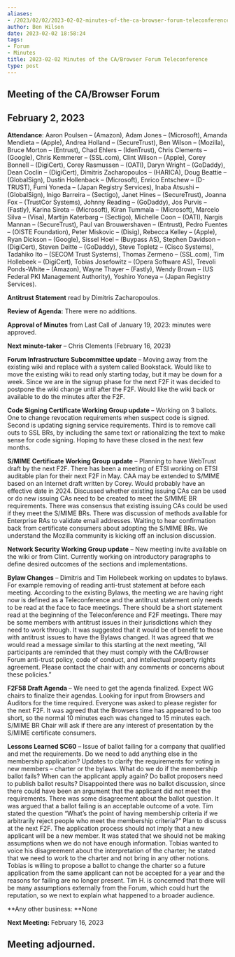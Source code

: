 ```yaml
---
aliases:
- /2023/02/02/2023-02-02-minutes-of-the-ca-browser-forum-teleconference/
author: Ben Wilson
date: 2023-02-02 18:58:24
tags:
- Forum
- Minutes
title: 2023-02-02 Minutes of the CA/Browser Forum Teleconference
type: post
---
```


## Meeting of the CA/Browser Forum

## February 2, 2023

**Attendance**: Aaron Poulsen – (Amazon), Adam Jones – (Microsoft), Amanda Mendieta – (Apple), Andrea Holland – (SecureTrust), Ben Wilson – (Mozilla), Bruce Morton – (Entrust), Chad Ehlers – (IdenTrust), Chris Clements – (Google), Chris Kemmerer – (SSL.com), Clint Wilson – (Apple), Corey Bonnell – (DigiCert), Corey Rasmussen – (OATI), Daryn Wright – (GoDaddy), Dean Coclin – (DigiCert), Dimitris Zacharopoulos – (HARICA), Doug Beattie – (GlobalSign), Dustin Hollenback – (Microsoft), Enrico Entschew – (D-TRUST), Fumi Yoneda – (Japan Registry Services), Inaba Atsushi – (GlobalSign), Inigo Barreira – (Sectigo), Janet Hines – (SecureTrust), Joanna Fox – (TrustCor Systems), Johnny Reading – (GoDaddy), Jos Purvis – (Fastly), Karina Sirota – (Microsoft), Kiran Tummala – (Microsoft), Marcelo Silva – (Visa), Martijn Katerbarg – (Sectigo), Michelle Coon – (OATI), Nargis Mannan – (SecureTrust), Paul van Brouwershaven – (Entrust), Pedro Fuentes – (OISTE Foundation), Peter Miskovic – (Disig), Rebecca Kelley – (Apple), Ryan Dickson – (Google), Sissel Hoel – (Buypass AS), Stephen Davidson – (DigiCert), Steven Deitte – (GoDaddy), Steve Topletz – (Cisco Systems), Tadahiko Ito – (SECOM Trust Systems), Thomas Zermeno – (SSL.com), Tim Hollebeek – (DigiCert), Tobias Josefowitz – (Opera Software AS), Trevoli Ponds-White – (Amazon), Wayne Thayer – (Fastly), Wendy Brown – (US Federal PKI Management Authority), Yoshiro Yoneya – (Japan Registry Services).

**Antitrust Statement** read by Dimitris Zacharopoulos.

**Review of Agenda:** There were no additions.

**Approval of Minutes** from Last Call of January 19, 2023: minutes were approved.

**Next minute-taker** – Chris Clements (February 16, 2023)

**Forum Infrastructure Subcommittee update** – Moving away from the existing wiki and replace with a system called Bookstack. Would like to move the existing wiki to read only starting today, but it may be down for a week. Since we are in the signup phase for the next F2F it was decided to postpone the wiki change until after the F2F. Would like the wiki back or available to do the minutes after the F2F.

**Code Signing Certificate Working Group update** – Working on 3 ballots. One to change revocation requirements when suspect code is signed. Second is updating signing service requirements. Third is to remove call outs to SSL BRs, by including the same text or rationalizing the text to make sense for code signing. Hoping to have these closed in the next few months.

**S/MIME Certificate Working Group update** – Planning to have WebTrust draft by the next F2F. There has been a meeting of ETSI working on ETSI auditable plan for their next F2F in May. CAA may be extended to S/MIME based on an Internet draft written by Corey. Would probably have an effective date in 2024. Discussed whether existing issuing CAs can be used or do new issuing CAs need to be created to meet the S/MIME BR requirements. There was consensus that existing issuing CAs could be used if they meet the S/MIME BRs. There was discussion of methods available for Enterprise RAs to validate email addresses. Waiting to hear confirmation back from certificate consumers about adopting the S/MIME BRs. We understand the Mozilla community is kicking off an inclusion discussion.

**Network Security Working Group update** – New meeting invite available on the wiki or from Clint. Currently working on introductory paragraphs to define desired outcomes of the sections and implementations.

**Bylaw Changes** – Dimitris and Tim Hollebeek working on updates to bylaws. For example removing of reading anti-trust statement at before each meeting. According to the existing Bylaws, the meeting we are having right now is defined as a Teleconference and the antitrust statement only needs to be read at the face to face meetings. There should be a short statement read at the beginning of the Teleconference and F2F meetings. There may be some members with antitrust issues in their jurisdictions which they need to work through. It was suggested that it would be of benefit to those with antitrust issues to have the Bylaws changed. It was agreed that we would read a message similar to this starting at the next meeting, “All participants are reminded that they must comply with the CA/Browser Forum anti-trust policy, code of conduct, and intellectual property rights agreement. Please contact the chair with any comments or concerns about these policies.”

**F2F58 Draft Agenda** – We need to get the agenda finalized. Expect WG chairs to finalize their agendas. Looking for input from Browsers and Auditors for the time required. Everyone was asked to please register for the next F2F. It was agreed that the Browsers time has appeared to be too short, so the normal 10 minutes each was changed to 15 minutes each. S/MIME BR Chair will ask if there are any interest of presentation by the S/MIME certificate consumers.

**Lessons Learned SC60** – Issue of ballot failing for a company that qualified and met the requirements. Do we need to add anything else in the membership application? Updates to clarify the requirements for voting in new members – charter or the bylaws. What do we do if the membership ballot fails? When can the applicant apply again? Do ballot proposers need to publish ballot results? Disappointed there was no ballot discussion, since there could have been an argument that the applicant did not meet the requirements. There was some disagreement about the ballot question. It was argued that a ballot failing is an acceptable outcome of a vote. Tim stated the question “What’s the point of having membership criteria if we arbitrarily reject people who meet the membership criteria?” Plan to discuss at the next F2F. The application process should not imply that a new applicant will be a new member. It was stated that we should not be making assumptions when we do not have enough information. Tobias wanted to voice his disagreement about the interpretation of the charter; he stated that we need to work to the charter and not bring in any other notions. Tobias is willing to propose a ballot to change the charter so a future application from the same applicant can not be accepted for a year and the reasons for failing are no longer present. Tim H. is concerned that there will be many assumptions externally from the Forum, which could hurt the reputation, so we next to explain what happened to a broader audience.

\*\*Any other business: \*\*None

**Next Meeting:** February 16, 2023

## Meeting adjourned.